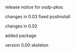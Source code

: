 release notice for osdp-pkoc

changes in 0.03
fixed postinstall

changes in 0.02

added package

version 0.00
skeleton

